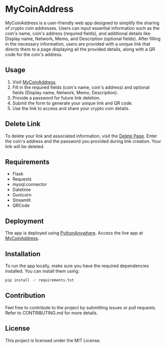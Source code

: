# MyCoinAddress

MyCoinAddress is a user-friendly web app designed to simplify the sharing of crypto coin addresses. Users can input essential information such as the coin's name, coin's address (required fields), and additional details like Display name, Network, Memo, and Description (optional fields). After filling in the necessary information, users are provided with a unique link that directs them to a page displaying all the provided details, along with a QR code for the coin's address.

## Usage

1. Visit [MyCoinAddress](https://maegox.pythonanywhere.com/).
2. Fill in the required fields (coin's name, coin's address) and optional fields (Display name, Network, Memo, Description).
3. Provide a password for future link deletion.
4. Submit the form to generate your unique link and QR code.
5. Use the link to access and share your crypto coin details.

## Delete Link

To delete your link and associated information, visit the [Delete Page](https://maegox.pythonanywhere.com/delete). Enter the coin's address and the password you provided during link creation. Your link will be deleted.

## Requirements

- Flask
- Requests
- mysql.connector
- Datetime
- Gunicorn
- Streamlit
- QRCode

## Deployment

The app is deployed using [PythonAnywhere](https://www.pythonanywhere.com/). Access the live app at [MyCoinAddress](https://maegox.pythonanywhere.com/).

## Installation

To run the app locally, make sure you have the required dependencies installed. You can install them using:

```bash
pip install -r requirements.txt
```

## Contribution

Feel free to contribute to the project by submitting issues or pull requests. Refer to CONTRIBUTING.md for more details.

## License
This project is licensed under the MIT License.
